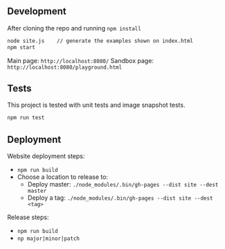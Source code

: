 ## Development

After cloning the repo and running `npm install`

```sh
node site.js    // generate the examples shown on index.html
npm start
```

Main page: `http://localhost:8080/`
Sandbox page: `http://localhost:8080/playground.html`

## Tests

This project is tested with unit tests and image snapshot tests.

```sh
npm run test
```

## Deployment

Website deployment steps:

- `npm run build`
- Choose a location to release to:
  - Deploy master: `./node_modules/.bin/gh-pages --dist site --dest master`
  - Deploy a tag: `./node_modules/.bin/gh-pages --dist site --dest <tag>`

Release steps:

- `npm run build`
- `np major|minor|patch`
